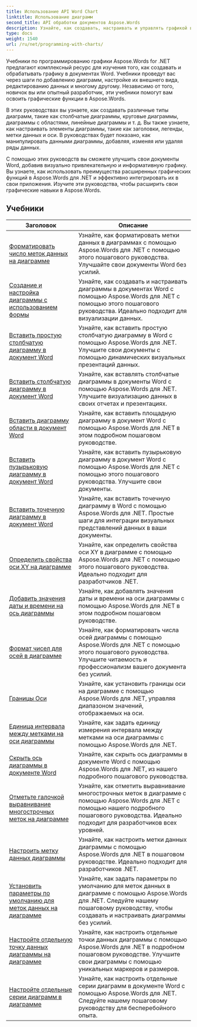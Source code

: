 ```yaml
---
title: Использование API Word Chart
linktitle: Использование диаграмм
second_title: API обработки документов Aspose.Words
description: Узнайте, как создавать, настраивать и управлять графикой в документах Word с помощью Aspose.Words для .NET. Учебники содержат пошаговые объяснения и исходный код C#, которые помогут вам добавлять диаграммы.
type: docs
weight: 1540
url: /ru/net/programming-with-charts/
---
```

Учебники по программированию графики Aspose.Words for .NET предлагают комплексный ресурс для изучения того, как создавать и обрабатывать графику в документах Word. Учебники проведут вас через шаги по добавлению диаграмм, настройке их внешнего вида, редактированию данных и многому другому. Независимо от того, новичок вы или опытный разработчик, эти учебники помогут вам освоить графические функции в Aspose.Words.

В этих руководствах вы узнаете, как создавать различные типы диаграмм, такие как столбчатые диаграммы, круговые диаграммы, диаграммы с областями, линейные диаграммы и т. д. Вы также узнаете, как настраивать элементы диаграммы, такие как заголовки, легенды, метки данных и оси. В руководствах будет показано, как манипулировать данными диаграммы, добавляя, изменяя или удаляя ряды данных.

С помощью этих руководств вы сможете улучшить свои документы Word, добавив визуально привлекательную и информативную графику. Вы узнаете, как использовать преимущества расширенных графических функций в Aspose.Words для .NET и эффективно интегрировать их в свои приложения. Изучите эти руководства, чтобы расширить свои графические навыки в Aspose.Words.

 ## Учебники
| Заголовок | Описание |
| --- | --- |
| [Форматировать число меток данных на диаграмме](./format-number-of-data-label/) | Узнайте, как форматировать метки данных в диаграммах с помощью Aspose.Words для .NET с помощью этого пошагового руководства. Улучшайте свои документы Word без усилий. |
| [Создание и настройка диаграммы с использованием формы](./create-chart-using-shape/) | Узнайте, как создавать и настраивать диаграммы в документах Word с помощью Aspose.Words для .NET с помощью этого пошагового руководства. Идеально подходит для визуализации данных. |
| [Вставить простую столбчатую диаграмму в документ Word](./insert-simple-column-chart/) | Узнайте, как вставить простую столбчатую диаграмму в Word с помощью Aspose.Words для .NET. Улучшите свои документы с помощью динамических визуальных презентаций данных. |
| [Вставить столбчатую диаграмму в документ Word](./insert-column-chart/) | Узнайте, как вставлять столбчатые диаграммы в документы Word с помощью Aspose.Words для .NET. Улучшите визуализацию данных в своих отчетах и презентациях. |
| [Вставить диаграмму области в документ Word](./insert-area-chart/) | Узнайте, как вставить площадную диаграмму в документ Word с помощью Aspose.Words для .NET в этом подробном пошаговом руководстве. |
| [Вставить пузырьковую диаграмму в документ Word](./insert-bubble-chart/) | Узнайте, как вставить пузырьковую диаграмму в документ Word с помощью Aspose.Words для .NET с помощью этого пошагового руководства. Улучшите свои документы. |
| [Вставить точечную диаграмму в документ Word](./insert-scatter-chart/) | Узнайте, как вставить точечную диаграмму в Word с помощью Aspose.Words для .NET. Простые шаги для интеграции визуальных представлений данных в ваши документы. |
| [Определить свойства оси XY на диаграмме](./define-xyaxis-properties/) | Узнайте, как определить свойства оси XY в диаграмме с помощью Aspose.Words для .NET с помощью этого пошагового руководства. Идеально подходит для разработчиков .NET. |
| [Добавить значения даты и времени на ось диаграммы](./date-time-values-to-axis/) | Узнайте, как добавлять значения даты и времени на оси диаграммы с помощью Aspose.Words для .NET в этом подробном пошаговом руководстве. |
| [Формат чисел для осей в диаграмме](./number-format-for-axis/) | Узнайте, как форматировать числа осей диаграммы с помощью Aspose.Words для .NET с помощью этого пошагового руководства. Улучшите читаемость и профессионализм вашего документа без усилий. |
| [Границы Оси](./bounds-of-axis/) | Узнайте, как установить границы оси на диаграмме с помощью Aspose.Words для .NET, управляя диапазоном значений, отображаемых на оси. |
| [Единица интервала между метками на оси диаграммы](./interval-unit-between-labels-on-axis/) | Узнайте, как задать единицу измерения интервала между метками на оси диаграммы с помощью Aspose.Words для .NET. |
| [Скрыть ось диаграммы в документе Word](./hide-chart-axis/) | Узнайте, как скрыть ось диаграммы в документе Word с помощью Aspose.Words для .NET, из нашего подробного пошагового руководства. |
| [Отметьте галочкой выравнивание многострочных меток на диаграмме](./tick-multi-line-label-alignment/) | Узнайте, как отметить выравнивание многострочных меток в диаграмме с помощью Aspose.Words для .NET с помощью нашего подробного пошагового руководства. Идеально подходит для разработчиков всех уровней. |
| [Настроить метку данных диаграммы](./chart-data-label/) | Узнайте, как настроить метки данных диаграммы с помощью Aspose.Words для .NET в пошаговом руководстве. Идеально подходит для разработчиков .NET. |
| [Установить параметры по умолчанию для меток данных на диаграмме](./default-options-for-data-labels/) | Узнайте, как задать параметры по умолчанию для меток данных в диаграмме с помощью Aspose.Words для .NET. Следуйте нашему пошаговому руководству, чтобы создавать и настраивать диаграммы без усилий. |
| [Настройте отдельную точку данных диаграммы на диаграмме](./single-chart-data-point/) | Узнайте, как настроить отдельные точки данных диаграммы с помощью Aspose.Words для .NET в подробном пошаговом руководстве. Улучшите свои диаграммы с помощью уникальных маркеров и размеров. |
| [Настройте отдельные серии диаграмм в диаграмме](./single-chart-series/) | Узнайте, как настроить отдельные серии диаграмм в документе Word с помощью Aspose.Words для .NET. Следуйте нашему пошаговому руководству для бесперебойного опыта. |